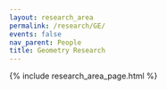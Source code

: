 ```yaml
---
layout: research_area
permalink: /research/GE/
events: false
nav_parent: People
title: Geometry Research
---
```


{% include research_area_page.html %}
